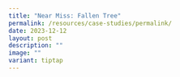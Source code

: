 ```yaml
---
title: "Near Miss: Fallen Tree"
permalink: /resources/case-studies/permalink/
date: 2023-12-12
layout: post
description: ""
image: ""
variant: tiptap
---
```

